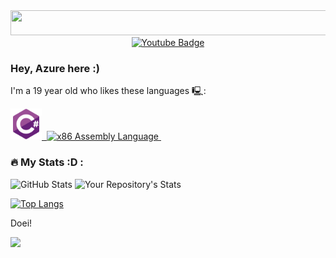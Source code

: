 

<div id="header" align="center">
  <img src="https://web.archive.org/web/20090807140915/http://www.geocities.com/danimeko/WELCOME.gif" width="850" height="40"/>
</div>



<div id="badges" align = "center">
  <a href="https://www.youtube.com/channel/UCAJBLtE3teBdzL3EAYfvEYQ">
    <img src="https://img.shields.io/badge/YouTube-red?style=for-the-badge&logo=youtube&logoColor=white" alt="Youtube Badge"/>
  </a>
</div>

### Hey, Azure here :)
I'm a 19 year old who likes these languages 🖳:
<div>
  <a href="https://www.w3schools.com/cs">
    <img src="https://github.com/devicons/devicon/blob/master/icons/csharp/csharp-original.svg" title="C#" alt="C#" width="50" height="50"/>&nbsp;
  </a>
  <a href="https://docs.oracle.com/cd/E19253-01/817-5477/817-5477.pdf">
    <img src="https://smallimg.pngkey.com/png/small/479-4794953_assembly-x86-x86-icon.png" title="x86 Assembly Language" alt="x86 Assembly Language" width="50" height="50"/>&nbsp;
  </a>
</div>




### :fire: My Stats :D :

![GitHub Stats](https://github-readme-stats.vercel.app/api?username=Azure-Riley&theme=neon&show_icons=true)
![Your Repository's Stats](https://github-readme-streak-stats.herokuapp.com/?user=Azure-Riley&theme=great-gatsby)

[![Top Langs](https://github-readme-stats.vercel.app/api/top-langs/?username=Azure-Riley&theme=chartreuse-dark)](https://github.com/anuraghazra/github-readme-stats)


Doei!
<div id="text" align="left">
  <img src="https://web.archive.org/web/20090821231622/http://geocities.com/dancereviews2/turntabl.gif" width="80"/>
</div>
<!--
**Azure-Riley/Azure-Riley** is a ✨ _special_ ✨ repository because its `README.md` (this file) appears on your GitHub profile.
Here are some ideas to get you started:

- 🔭 I’m currently working on ...
- 🌱 I’m currently learning ...
- 👯 I’m looking to collaborate on ...
- 🤔 I’m looking for help with ...
- 💬 Ask me about ...
- 📫 How to reach me: ...
- 😄 Pronouns: ...
- ⚡ Fun fact: ...
-->
